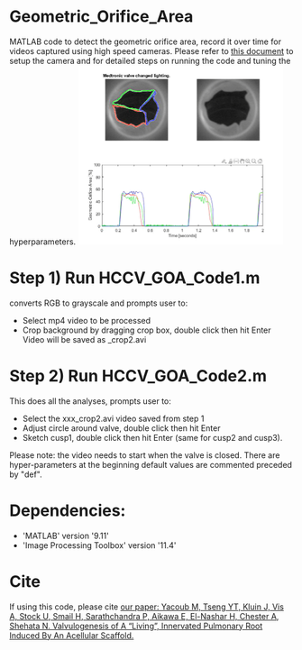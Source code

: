 # Geometric_Orifice_Area
MATLAB code to detect the geometric orifice area, record it over time for videos captured using high speed cameras.
Please refer to [this document](https://github.com/nairouzshehata/Geometric_Orifice_Area/blob/main/GOA%20Matlab%20user%20protocol.pdf) to setup the camera and for detailed steps on running the code and tuning the hyperparameters.
![](https://github.com/nairouzshehata/Geometric_Orifice_Area/blob/main/GOA_rep_pic.png)



# Step 1) Run HCCV_GOA_Code1.m #
converts RGB to grayscale and prompts user to: 
* Select mp4 video to be processed
* Crop background by dragging crop box, double click then hit Enter
Video will be saved as <original video name>_crop2.avi    

# Step 2) Run HCCV_GOA_Code2.m #
This does all the analyses, prompts user to:
* Select the xxx_crop2.avi video saved from step 1 
* Adjust circle around valve, double click then hit Enter
* Sketch cusp1, double click then hit Enter (same for cusp2 and cusp3).   

Please note: the video needs to start when the valve is closed. There are hyper-parameters at the beginning default values are commented preceded by "def".

# Dependencies:
* 'MATLAB'	version '9.11'
* 'Image Processing Toolbox'	version '11.4'

# Cite
If using this code, please cite [our paper: Yacoub M, Tseng YT, Kluin J, Vis A, Stock U, Smail H, Sarathchandra P, Aikawa E, El-Nashar H, Chester A, Shehata N. Valvulogenesis of A “Living”, Innervated Pulmonary Root Induced By An Acellular Scaffold.](https://www.researchsquare.com/article/rs-2322351/latest) 



